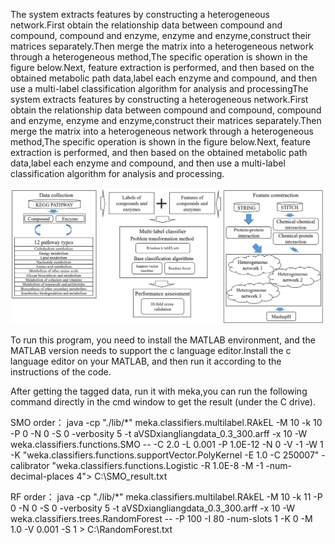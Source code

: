 The system extracts features by constructing a heterogeneous network.First obtain the relationship data between compound and compound, compound and enzyme, enzyme and enzyme,construct their matrices separately.Then merge the matrix into a heterogeneous network through a heterogeneous method,The specific operation is shown in the figure below.Next, feature extraction is performed, and then based on the obtained metabolic path data,label each enzyme and compound, and then use a multi-label classification algorithm for analysis and processingThe system extracts features by constructing a heterogeneous network.First obtain the relationship data between compound and compound, compound and enzyme, enzyme and enzyme,construct their matrices separately.Then merge the matrix into a heterogeneous network through a heterogeneous method,The specific operation is shown in the figure below.Next, feature extraction is performed, and then based on the obtained metabolic path data,label each enzyme and compound, and then use a multi-label classification algorithm for analysis and processing.


![Image text](https://github.com/HaoWang-china/PMPTCE_HNEA/blob/master/flowChart.png)


To run this program, you need to install the MATLAB environment, and the MATLAB version needs to support the c language editor.Install the c language editor on your MATLAB, and then run it according to the instructions of the code.


After getting the tagged data, run it with meka,you can run the following command directly in the cmd window to get the result (under the C drive).


SMO order：
java -cp "./lib/*" meka.classifiers.multilabel.RAkEL -M 10 -k 10 -P 0 -N 0 -S 0 -verbosity 5 -t aVSDxiangliangdata_0.3_300.arff -x 10 -W weka.classifiers.functions.SMO -- -C 2.0 -L 0.001 -P 1.0E-12 -N 0 -V -1 -W 1 -K "weka.classifiers.functions.supportVector.PolyKernel -E 1.0 -C 250007" -calibrator "weka.classifiers.functions.Logistic -R 1.0E-8 -M -1 -num-decimal-places 4"> C:\SMO_result.txt


RF order：
java -cp "./lib/*" meka.classifiers.multilabel.RAkEL -M 10 -k 11 -P 0 -N 0 -S 0 -verbosity 5 -t aVSDxiangliangdata_0.3_300.arff  -x 10 -W weka.classifiers.trees.RandomForest -- -P 100 -I 80 -num-slots 1 -K 0 -M 1.0 -V 0.001 -S 1 > C:\RandomForest.txt
